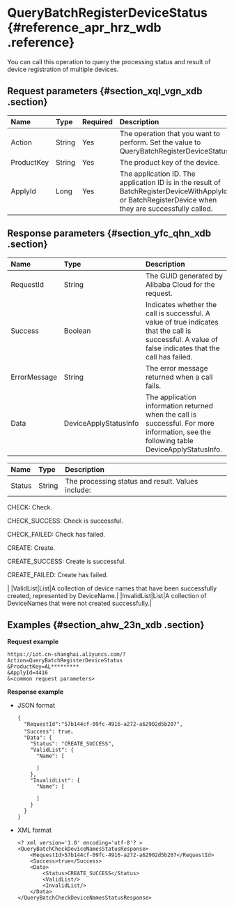 # QueryBatchRegisterDeviceStatus {#reference_apr_hrz_wdb .reference}

You can call this operation to query the processing status and result of device registration of multiple devices.

## Request parameters {#section_xql_vgn_xdb .section}

|Name|Type|Required|Description|
|:---|:---|:-------|:----------|
|Action|String|Yes|The operation that you want to perform. Set the value to QueryBatchRegisterDeviceStatus.|
|ProductKey|String|Yes|The product key of the device.|
|ApplyId|Long|Yes|The application ID. The application ID is in the result of BatchRegisterDeviceWithApplyId or BatchRegisterDevice when they are successfully called.|

## Response parameters {#section_yfc_qhn_xdb .section}

|Name|Type|Description|
|:---|:---|:----------|
|RequestId|String|The GUID generated by Alibaba Cloud for the request.|
|Success|Boolean|Indicates whether the call is successful. A value of true indicates that the call is successful. A value of false indicates that the call has failed.|
|ErrorMessage|String|The error message returned when a call fails. |
|Data|DeviceApplyStatusInfo|The application information returned when the call is successful. For more information, see the following table DeviceApplyStatusInfo.|

|Name|Type|Description|
|:---|:---|:----------|
|Status|String| The processing status and result. Values include:

 CHECK: Check.

 CHECK\_SUCCESS: Check is successful.

 CHECK\_FAILED: Check has failed.

 CREATE: Create.

 CREATE\_SUCCESS: Create is successful.

 CREATE\_FAILED: Create has failed.

 |
|ValidList|List|A collection of device names that have been successfully created, represented by DeviceName.|
|InvalidList|List|A collection of DeviceNames that were not created successfully.|

## Examples {#section_ahw_23n_xdb .section}

**Request example**

```
https://iot.cn-shanghai.aliyuncs.com/?Action=QueryBatchRegisterDeviceStatus
&ProductKey=AL*********
&ApplyId=4416
&<common request parameters>
```

**Response example**

-   JSON format

    ```
    {
      "RequestId":"57b144cf-09fc-4916-a272-a62902d5b207",
      "Success": true，
      "Data": {
        "Status": "CREATE_SUCCESS",
        "ValidList": {
          "Name": [
            
          ]
        },
        "InvalidList": {
          "Name": [
            
          ]
        }
      }
    }
    ```

-   XML format

    ```
    <? xml version='1.0' encoding='utf-8'? >
    <QueryBatchCheckDeviceNamesStatusResponse>
        <RequestId>57b144cf-09fc-4916-a272-a62902d5b207</RequestId>
        <Success>true</Success>
        <Data>
            <Status>CREATE_SUCCESS</Status>
            <ValidList/>
            <InvalidList/>
        </Data>
    </QueryBatchCheckDeviceNamesStatusResponse>
    ```



